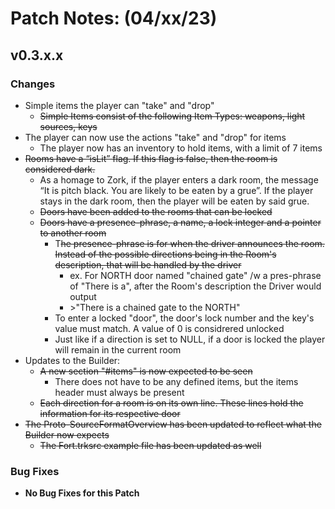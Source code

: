 # Patch Notes: (04/xx/23)

## v0.3.x.x

### Changes

- Simple items the player can "take" and "drop"
  - ~~Simple Items consist of the following Item Types: weapons, light sources, keys~~
- The player can now use the actions "take" and "drop" for items
  - The player now has an inventory to hold items, with a limit of 7 items
- ~~Rooms have a “isLit” flag. If this flag is false, then the room is considered dark.~~
  - As a homage to Zork, if the player enters a dark room, the message “It is pitch black. You are likely to be eaten by a grue”. If the player stays in the dark room, then the player will be eaten by said grue.
  - ~~Doors have been added to the rooms that can be locked~~
  - ~~Doors have a presence-phrase, a name, a lock integer and a pointer to another room~~
    - T~~he presence-phrase is for when the driver announces the room. Instead of the possible directions being in the Room's description, that will be handled by the driver~~
      - ex. For NORTH door named "chained gate" /w a pres-phrase of "There is a", after the Room's description the Driver would output
      - \>"There is a chained gate to the NORTH"
    - To enter a locked "door", the door's lock number and the key's value must match. A value of 0 is considrered unlocked
    - Just like if a direction is set to NULL, if a door is locked the player will remain in the current room
- Updates to the Builder:
  - ~~A new section "#items" is now expected to be seen~~
    - There does not have to be any defined items, but the items header must always be present
  - ~~Each direction for a room is on its own line. These lines hold the information for its respective door~~
- ~~The Proto-SourceFormatOverview has been updated to reflect what the Builder now expects~~
  - ~~The Fort.trksrc example file has been updated as well~~

### Bug Fixes

- **No Bug Fixes for this Patch**
